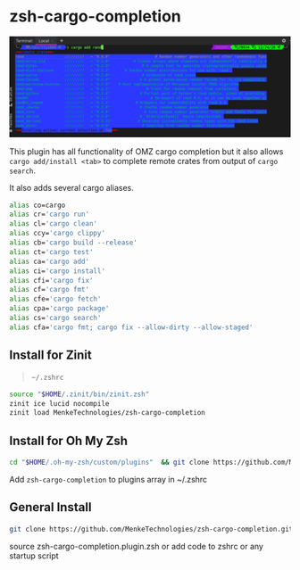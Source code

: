 # zsh-cargo-completion


![cargo add rand <tab>](cargoadd.png)

This plugin has all functionality of OMZ cargo completion but it also allows `cargo add/install <tab>` to complete remote crates from output of `cargo search`.

It also adds several cargo aliases.

```sh
alias co=cargo
alias cr='cargo run'
alias cl='cargo clean'
alias ccy='cargo clippy'
alias cb='cargo build --release'
alias ct='cargo test'
alias ca='cargo add'
alias ci='cargo install'
alias cfi='cargo fix'
alias cf='cargo fmt'
alias cfe='cargo fetch'
alias cpa='cargo package'
alias cs='cargo search'
alias cfa='cargo fmt; cargo fix --allow-dirty --allow-staged'
```

## Install for Zinit
> `~/.zshrc`
```sh
source "$HOME/.zinit/bin/zinit.zsh"
zinit ice lucid nocompile
zinit load MenkeTechnologies/zsh-cargo-completion
```

## Install for Oh My Zsh

```sh
cd "$HOME/.oh-my-zsh/custom/plugins"  && git clone https://github.com/MenkeTechnologies/zsh-cargo-completion.git
```

Add `zsh-cargo-completion` to plugins array in ~/.zshrc

## General Install

```sh
git clone https://github.com/MenkeTechnologies/zsh-cargo-completion.git
```

source zsh-cargo-completion.plugin.zsh or add code to zshrc or any startup script
